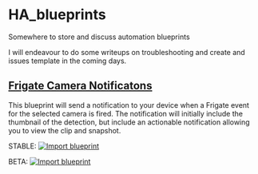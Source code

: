 # HA_blueprints
Somewhere to store and discuss automation blueprints

I will endeavour to do some writeups on troubleshooting and create and issues template in the coming days.

## [Frigate Camera Notificatons](https://github.com/SgtBatten/HA_blueprints/tree/main/Frigate%20Camera%20Notifications)

This blueprint will send a notification to your device when a Frigate event for the selected camera is fired. The notification will initially include the thumbnail of the detection, but include an actionable notification allowing you to view the clip and snapshot.

STABLE: [![Import blueprint](https://my.home-assistant.io/badges/blueprint_import.svg)](https://my.home-assistant.io/redirect/blueprint_import/?blueprint_url=https://raw.githubusercontent.com/SgtBatten/HA_blueprints/main/Frigate%20Camera%20Notifications/Stable)

BETA: [![Import blueprint](https://my.home-assistant.io/badges/blueprint_import.svg)](https://my.home-assistant.io/redirect/blueprint_import/?blueprint_url=https://raw.githubusercontent.com/SgtBatten/HA_blueprints/main/Frigate%20Camera%20Notifications/Beta)
